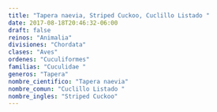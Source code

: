 ```yaml
---
title: "Tapera naevia, Striped Cuckoo, Cuclillo Listado "
date: 2017-08-18T20:46:32-06:00
draft: false
reinos: "Animalia"
divisiones: "Chordata"
clases: "Aves"
ordenes: "Cuculiformes"
familias: "Cuculidae "
generos: "Tapera"
nombre_cientifico: "Tapera naevia"
nombre_comun: "Cuclillo Listado "
nombre_ingles: "Striped Cuckoo"
---
```

